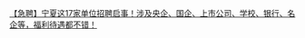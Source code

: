   
[【急聘】宁夏这17家单位招聘启事！涉及央企、国企、上市公司、学校、银行、名企等，福利待遇都不错！](http://www.dianyue.me/archives/912/70350sgu6vz9e0xw/)